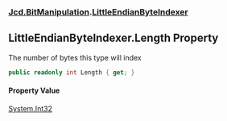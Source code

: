 ### [Jcd.BitManipulation](Jcd.BitManipulation.md 'Jcd.BitManipulation').[LittleEndianByteIndexer](Jcd.BitManipulation.LittleEndianByteIndexer.md 'Jcd.BitManipulation.LittleEndianByteIndexer')

## LittleEndianByteIndexer.Length Property

The number of bytes this type will index

```csharp
public readonly int Length { get; }
```

#### Property Value
[System.Int32](https://docs.microsoft.com/en-us/dotnet/api/System.Int32 'System.Int32')